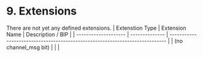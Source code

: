 # 9. Extensions

There are not yet any defined extensions.
| Extenstion Type | Extension Name | Description / BIP |
| -------------------- | -------------- | ---------------------------------------------------------------------------- |
| (no channel_msg bit) | | |
